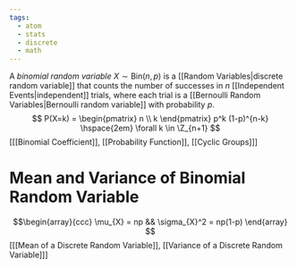 ```yaml
---
tags:
  - atom
  - stats
  - discrete
  - math
---
```

A *binomial random variable* $X \sim \text{Bin}(n,p)$ is a [[Random Variables|discrete random variable]] that counts the number of successes in $n$ [[Independent Events|independent]] trials, where each trial is a [[Bernoulli Random Variables|Bernoulli random variable]] with probability $p$.
$$ P(X=k) = \begin{pmatrix}
	n \\ k
\end{pmatrix} p^k (1-p)^{n-k} \hspace{2em} \forall k \in \Z_{n+1} $$
\[[[Binomial Coefficient]], [[Probability Function]], [[Cyclic Groups]]\]
# Mean and Variance of Binomial Random Variable
$$\begin{array}{ccc} 
	\mu_{X} = np &&
	\sigma_{X}^2 = np(1-p)
\end{array} $$
\[[[Mean of a Discrete Random Variable]], [[Variance of a Discrete Random Variable]]\]